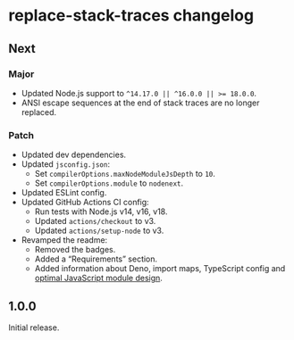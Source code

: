 # replace-stack-traces changelog

## Next

### Major

- Updated Node.js support to `^14.17.0 || ^16.0.0 || >= 18.0.0`.
- ANSI escape sequences at the end of stack traces are no longer replaced.

### Patch

- Updated dev dependencies.
- Updated `jsconfig.json`:
  - Set `compilerOptions.maxNodeModuleJsDepth` to `10`.
  - Set `compilerOptions.module` to `nodenext`.
- Updated ESLint config.
- Updated GitHub Actions CI config:
  - Run tests with Node.js v14, v16, v18.
  - Updated `actions/checkout` to v3.
  - Updated `actions/setup-node` to v3.
- Revamped the readme:
  - Removed the badges.
  - Added a “Requirements” section.
  - Added information about Deno, import maps, TypeScript config and [optimal JavaScript module design](https://jaydenseric.com/blog/optimal-javascript-module-design).

## 1.0.0

Initial release.
